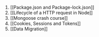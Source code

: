 1. [[Package.json and Package-lock.json]]
2. [[Lifecycle of a HTTP request in Node]]
3. [[Mongoose crash course]]
4. [[Cookies, Sessions and Tokens]]
5. [[Data Migration]]